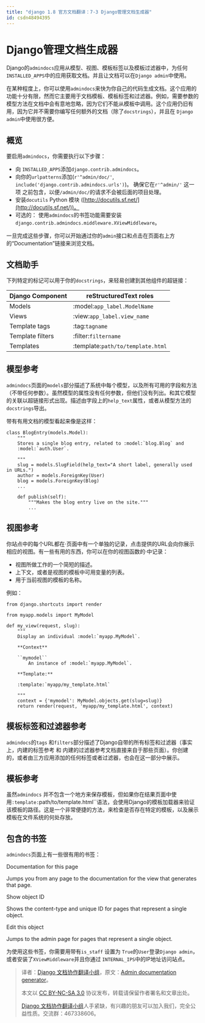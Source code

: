 ```yaml
---
title: "django 1.8 官方文档翻译：7-3 Django管理文档生成器"
id: csdn48494395
---
```


# Django管理文档生成器

Django的`admindocs`应用从模型、视图、模板标签以及模板过滤器中，为任何`INSTALLED_APPS`中的应用获取文档。并且让文档可以在`Django admin`中使用。

在某种程度上，你可以使用`admindocs`来快为你自己的代码生成文档。这个应用的功能十分有限，然而它主要用于文档模板、模板标签和过滤器。例如，需要参数的模型方法在文档中会有意地忽略，因为它们不能从模板中调用。这个应用仍旧有用，因为它并不需要你编写任何额外的文档（除了`docstrings`），并且在 `Django admin`中使用很方便。

## 概览

要启用`admindocs`，你需要执行以下步骤：

*   向 `INSTALLED_APPS`添加`django.contrib.admindocs`。
*   向你的`urlpatterns`添加(`r'^admin/doc/'`, `include('django.contrib.admindocs.urls')`)。 确保它在`r'^admin/'` 这一项 之前包含，以便`/admin/doc/`的请求不会被后面的项目处理。
*   安装`docutils` Python 模块 ([http://docutils.sf.net/](http://docutils.sf.net/))。
*   可选的： 使用`admindocs`的书签功能需要安装`django.contrib.admindocs.middleware.XViewMiddleware`。

一旦完成这些步骤，你可以开始通过你的`admin`接口和点击在页面右上方的“Documentation”链接来浏览文档。

## 文档助手

下列特定的标记可以用于你的`docstrings`，来轻易创建到其他组件的超链接：

| Django Component | reStructuredText roles |
| --- | --- |
| Models | :model:`app_label.ModelName` |
| Views | :view:`app_label.view_name` |
| Template tags | :tag:`tagname` |
| Template filters | :filter:`filtername` |
| Templates | :template:`path/to/template.html` |

## 模型参考

`admindocs`页面的`models`部分描述了系统中每个模型，以及所有可用的字段和方法（不带任何参数）。虽然模型的属性没有任何参数，但他们没有列出。和其它模型的关联以超链接形式出现。描述由字段上的`help_text`属性，或者从模型方法的`docstrings`导出。

带有有用文档的模型看起来像是这样：

```
class BlogEntry(models.Model):
    """
    Stores a single blog entry, related to :model:`blog.Blog` and
    :model:`auth.User`.

    """
    slug = models.SlugField(help_text="A short label, generally used in URLs.")
    author = models.ForeignKey(User)
    blog = models.ForeignKey(Blog)
    ...

    def publish(self):
        """Makes the blog entry live on the site."""
        ...
```

## 视图参考

你站点中的每个URL都在·页面中有一个单独的记录，点击提供的URL会向你展示相应的视图。有一些有用的东西，你可以在你的视图函数的·中记录：

*   视图所做工作的一个简短的描述。
*   上下文，或者是视图的模板中可用变量的列表。
*   用于当前视图的模板的名称。

例如：

```
from django.shortcuts import render

from myapp.models import MyModel

def my_view(request, slug):
    """
    Display an individual :model:`myapp.MyModel`.

    **Context**

    ``mymodel``
        An instance of :model:`myapp.MyModel`.

    **Template:**

    :template:`myapp/my_template.html`

    """
    context = {'mymodel': MyModel.objects.get(slug=slug)}
    return render(request, 'myapp/my_template.html', context)
```

## 模板标签和过滤器参考

`admindocs`的`tags` 和`filters`部分描述了Django自带的所有标签和过滤器（事实上，内建的标签参考 和 内建的过滤器参考文档直接来自于那些页面）。你创建的，或者由三方应用添加的任何标签或者过滤器，也会在这一部分中展示。

## 模板参考

虽然`admindocs` 并不包含一个地方来保存模板，但如果你在结果页面中使用`:template:`path/to/template.html``语法，会使用Django的模板加载器来验证该模板的路径。这是一个非常便捷的方法，来检查是否存在特定的模板，以及展示模板在文件系统的何处存放。

## 包含的书签

`admindocs`页面上有一些很有用的书签：

Documentation for this page

Jumps you from any page to the documentation for the view that generates that page.

Show object ID

Shows the content-type and unique ID for pages that represent a single object.

Edit this object

Jumps to the admin page for pages that represent a single object.

为使用这些书签，你需要用带有`is_staff` 设置为 `True`的`User`登录`Django admin`，或者安装了`XViewMiddleware`并且你通过 `INTERNAL_IPS`中的IP地址访问站点。

> 译者：[Django 文档协作翻译小组](http://python.usyiyi.cn/django/index.html)，原文：[Admin documentation generator](https://docs.djangoproject.com/en/1.8/ref/contrib/admin/admindocs/)。
> 
> 本文以 [CC BY-NC-SA 3.0](http://creativecommons.org/licenses/by-nc-sa/3.0/cn/) 协议发布，转载请保留作者署名和文章出处。
> 
> [Django 文档协作翻译小组](http://python.usyiyi.cn/django/index.html)人手紧缺，有兴趣的朋友可以加入我们，完全公益性质。交流群：467338606。